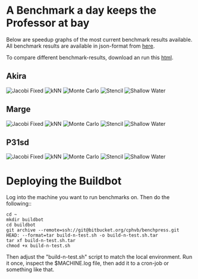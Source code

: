 A Benchmark a day keeps the Professor at bay
============================================

Below are speedup graphs of the most current benchmark results available. All benchmark results are available in json-format from [here](https://bitbucket.org/cphvb/benchpress/raw/master/results).

To compare different benchmark-results, download an run this [html](https://bitbucket.org/cphvb/cphvbbuildgraphs/raw/master/compare.html).

Akira
-----

![Jacobi Fixed  ](https://bitbucket.org/cphvb/benchpress/raw/master/graphs/akira/latest/jacobi%20fixed_speedup.png)
![kNN           ](https://bitbucket.org/cphvb/benchpress/raw/master/graphs/akira/latest/knn_speedup.png)
![Monte Carlo   ](https://bitbucket.org/cphvb/benchpress/raw/master/graphs/akira/latest/monte%20carlo_speedup.png)
![Stencil       ](https://bitbucket.org/cphvb/benchpress/raw/master/graphs/akira/latest/stencil%20synth_speedup.png)
![Shallow Water ](https://bitbucket.org/cphvb/benchpress/raw/master/graphs/akira/latest/shallow%20water_speedup.png)

Marge
-----

![Jacobi Fixed  ](https://bitbucket.org/cphvb/benchpress/raw/master/graphs/marge/latest/jacobi%20fixed_speedup.png)
![kNN           ](https://bitbucket.org/cphvb/benchpress/raw/master/graphs/marge/latest/knn_speedup.png)
![Monte Carlo   ](https://bitbucket.org/cphvb/benchpress/raw/master/graphs/marge/latest/monte%20carlo_speedup.png)
![Stencil       ](https://bitbucket.org/cphvb/benchpress/raw/master/graphs/marge/latest/stencil%20synth_speedup.png)
![Shallow Water ](https://bitbucket.org/cphvb/benchpress/raw/master/graphs/marge/latest/shallow%20water_speedup.png)


P31sd
-----

![Jacobi Fixed  ](https://bitbucket.org/cphvb/benchpress/raw/master/graphs/p31sd/latest/jacobi%20fixed_speedup.png)
![kNN           ](https://bitbucket.org/cphvb/benchpress/raw/master/graphs/p31sd/latest/knn_speedup.png)
![Monte Carlo   ](https://bitbucket.org/cphvb/benchpress/raw/master/graphs/p31sd/latest/monte%20carlo_speedup.png)
![Stencil       ](https://bitbucket.org/cphvb/benchpress/raw/master/graphs/p31sd/latest/stencil%20synth_speedup.png)
![Shallow Water ](https://bitbucket.org/cphvb/benchpress/raw/master/graphs/p31sd/latest/shallow%20water_speedup.png)

Deploying the Buildbot
======================

Log into the machine you want to run benchmarks on. Then do the following::

    cd ~
    mkdir buildbot
    cd buildbot
    git archive --remote=ssh://git@bitbucket.org/cphvb/benchpress.git HEAD: --format=tar build-n-test.sh -o build-n-test.sh.tar
    tar xf build-n-test.sh.tar
    chmod +x build-n-test.sh

Then adjust the "build-n-test.sh" script to match the local environment.
Run it once, inspect the $MACHINE.log file, then add it to a cron-job or something like that.

